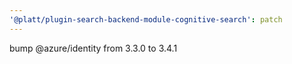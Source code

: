 ```yaml
---
'@platt/plugin-search-backend-module-cognitive-search': patch
---
```


bump @azure/identity from 3.3.0 to 3.4.1

